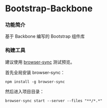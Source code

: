 # Bootstrap-Backbone

### 功能简介

基于 Backbone 编写的 Bootstrap 组件库

### 构建工具

建议使用 [browser-sync](https://github.com/BrowserSync/browser-sync) 测试预览。

首先全局安装 browser-sync：

```
npm install -g browser-sync
```

然后进入项目目录：

```
browser-sync start --server --files "**/*.*"
```